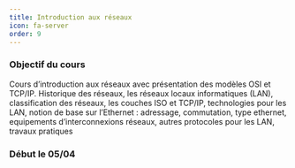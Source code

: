 ```yaml
---
title: Introduction aux réseaux 
icon: fa-server
order: 9
---
```


### Objectif du cours

Cours d’introduction aux réseaux avec présentation des modèles OSI et TCP/IP.
Historique des réseaux, les réseaux locaux informatiques (LAN), classification
des réseaux, les couches ISO et TCP/IP, technologies pour les LAN, notion de
base sur l’Ethernet : adressage, commutation, type ethernet, equipements
d’interconnexions réseaux, autres protocoles pour les LAN, travaux pratiques 

### Début le 05/04
